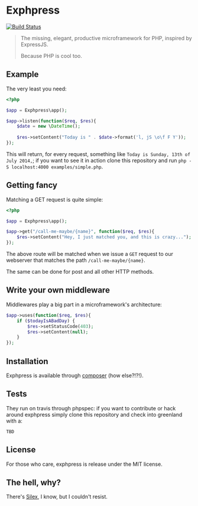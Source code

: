 # Exphpress

[![Build Status](https://travis-ci.org/odino/exphpress.png?branch=master)](https://travis-ci.org/odino/exphpress)

> The missing, elegant, productive microframework for
> PHP, inspired by ExpressJS.
>
> Because PHP is cool too.

## Example

The very least you need:

``` php
<?php

$app = Exphpress\app();

$app->listen(function($req, $res){
    $date = new \DateTime();
    
    $res->setContent("Today is " . $date->format('l, jS \o\f F Y'));
});
```

This will return, for every request, something like
`Today is Sunday, 13th of July 2014,`; if you want to see it in action
clone this repository and run `php -S localhost:4000 examples/simple.php`.

## Getting fancy

Matching a GET request is quite simple:

``` php
<?php

$app = Exphpress\app();

$app->get("/call-me-maybe/{name}", function($req, $res){
    $res->setContent("Hey, I just matched you, and this is crazy...");
});
```

The above route will be matched when we issue a `GET` request to our
webserver that matches the path `/call-me-maybe/{name}`.

The same can be done for post and all other HTTP methods.

## Write your own middleware

Middlewares play a big part in a microframework's architecture:

``` php
$app->uses(function($req, $res){
    if ($todayIsABadDay) {
        $res->setStatusCode(403);
        $res->setContent(null);
    }
});
```

## Installation

Exphpress is available through [composer](https://packagist.org/packages/odino/exphpress)
(how else?!?!).

## Tests

They run on travis through phpspec: if you want to contribute or
hack around exphpress simply clone this repository and check into
greenland with a:

```
TBD
```

## License

For those who care, exphpress is release under the MIT license.

## The hell, why?

There's [Silex](http://silex.sensiolabs.org/), I know, but
I couldn't resist.